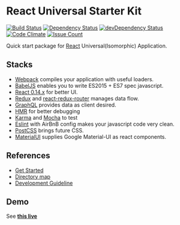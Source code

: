 # React Universal Starter Kit

[![Build Status](https://travis-ci.org/Beingbook/react-universal-starter-kit.svg?branch=master)](https://travis-ci.org/Beingbook/react-universal-starter-kit)
[![Dependency Status](https://david-dm.org/Beingbook/react-universal-starter-kit.svg)](https://david-dm.org/Beingbook/react-universal-starter-kit)
[![devDependency Status](https://david-dm.org/Beingbook/react-universal-starter-kit/dev-status.svg)](https://david-dm.org/Beingbook/react-universal-starter-kit#info=devDependencies)
[![Code Climate](https://codeclimate.com/github/Beingbook/react-universal-starter-kit/badges/gpa.svg)](https://codeclimate.com/github/Beingbook/react-universal-starter-kit)
[![Issue Count](https://codeclimate.com/github/Beingbook/react-universal-starter-kit/badges/issue_count.svg)](https://codeclimate.com/github/Beingbook/react-universal-starter-kit)

Quick start package for [React](https://facebook.github.io/react/) Universal(Isomorphic) Application.

## Stacks

* [Webpack](https://webpack.github.io/) compiles your application with useful loaders.
* [BabelJS](http://babeljs.io/) enables you to write ES2015 + ES7 spec javascript.
* [React 0.14.x](https://facebook.github.io/react/) for better UI.
* [Redux](http://redux.js.org/) and [react-redux-router](https://github.com/reactjs/react-router-redux) manages data flow.
* [GraphQL](http://graphql.org) provides data as client desired.
* [HMR](https://webpack.github.io/docs/hot-module-replacement.html) for better debugging
* [Karma](https://karma-runner.github.io/0.13/index.html) and [Mocha](https://github.com/mochajs/mocha) to test
* [Eslint](http://eslint.org/) with AirBnB config makes your javascript code very clean.
* [PostCSS](https://github.com/postcss/postcss) brings future CSS.
* [MaterialUI](http://www.material-ui.com/) supplies Google Material-UI as react components.

## References

* [Get Started](./docs/getting-started.md)
* [Directory map](./docs/directory-map.md)
* [Development Guideline](./docs/guideline.md)

## Demo

See **[this live](http://react-universe.herokuapp.com/)**
